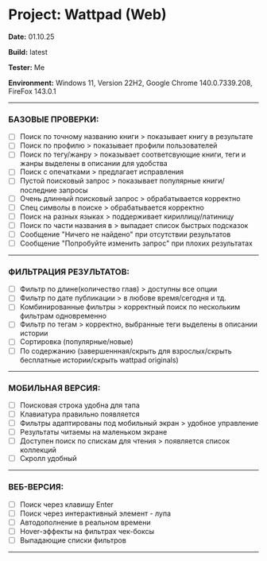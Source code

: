 # Project: Wattpad (Web)

**Date:** 01.10.25

**Build:** latest

**Tester:** Me

**Environment:** Windows 11, Version 22H2, Google Chrome 140.0.7339.208, FireFox 143.0.1

---

### БАЗОВЫЕ ПРОВЕРКИ:
- [ ] Поиск по точному названию книги > показывает книгу в результате
- [ ] Поиск по профилю > показывает профили пользователей
- [ ] Поиск по тегу/жанру > показывает соответсвующие книги, теги и жанры выделены в описании для удобства 
- [ ] Поиск с опечатками > предлагает исправления
- [ ] Пустой поисковый запрос > показывает популярные книги/последние запросы
- [ ] Очень длинный поисковый запрос > обрабатывается корректно
- [ ] Спец символы в поиске > обрабатывается корректно
- [ ] Поиск на разных языках > поддерживает кириллицу/латиницу
- [ ] Поиск по части названия в > выпадает список быстрых подсказок 
- [ ] Сообщение "Ничего не найдено" при отсутствии результатов
- [ ] Сообщение "Попробуйте изменить запрос" при плохих результатах

---

### ФИЛЬТРАЦИЯ РЕЗУЛЬТАТОВ:
- [ ] Фильтр по длине(количество глав) > доступны все опции 
- [ ] Фильтр по дате публикации > в любове время/сегодня и тд.
- [ ] Комбинированные фильтры > корректный поиск по нескольким фильтрам одновременно 
- [ ] Фильтр по тегам > корректно, выбранные теги выделены в описании истории 
- [ ] Сортировка (популярные/новые) 
- [ ] По содержанию (завершеннная/скрыть для взрослых/скрыть бесплатные истории/скрыть wattpad originals) 

---

### МОБИЛЬНАЯ ВЕРСИЯ:
- [ ] Поисковая строка удобна для тапа 
- [ ] Клавиатура правильно появляется  
- [ ] Фильтры адаптированы под мобильный экран > удобное управление 
- [ ] Результаты читаемы на маленьком экране 
- [ ] Доступен поиск по спискам для чтения > появляется список коллекций 
- [ ] Скролл удобный

---

### ВЕБ-ВЕРСИЯ:
- [ ] Поиск через клавишу Enter 
- [ ] Поиск через интерактивный элемент - лупа  
- [ ] Автодополнение в реальном времени  
- [ ] Hover-эффекты на фильтрах чек-боксы 
- [ ] Выпадающие списки фильтров

---


